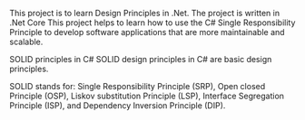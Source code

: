 This project is to learn Design Principles in .Net. The project is written in .Net Core This project helps to learn how to use the C# Single Responsibility Principle to develop software applications that are more maintainable and scalable.

SOLID principles in C# SOLID design principles in C# are basic design principles. 

SOLID stands for: 
  Single Responsibility Principle (SRP), 
  Open closed Principle (OSP), 
  Liskov substitution Principle (LSP), 
  Interface Segregation Principle (ISP), and 
  Dependency Inversion Principle (DIP).

